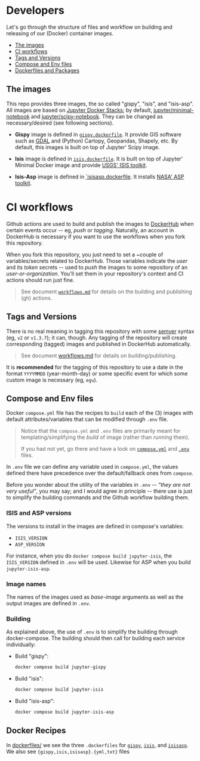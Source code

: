 # Developers

Let's go through the structure of files and workflow on building and releasing
of our (Docker) container images.



- [The images](#the-images)
- [CI workflows](#ci-workflows)
- [Tags and Versions](#tags-and-versions)
- [Compose and Env files](#compose-and-env-files)
- [Dockerfiles and Packages](#dockerfiles-and-packages)

## The images

[jupyter/minimal-notebook]: https://jupyter-docker-stacks.readthedocs.io/en/latest/using/selecting.html#jupyter-minimal-notebook
[jupyter/scipy-notebook]: https://jupyter-docker-stacks.readthedocs.io/en/latest/using/selecting.html#jupyter-scipy-notebook

This repo provides three images, the so called "gispy", "isis", and "isis-asp".
All images are based on [Jupyter Docker Stacks](https://github.com/jupyter/docker-stacks);
by default, [jupyter/minimal-notebook][] and [jupyter/scipy-notebook][].
They can be changed as necessary/desired (see following sections).

- **Gispy** image is defined in [`gispy.dockerfile`](/dockerfiles/gispy.dockerfile).
  It provide GIS software such as [GDAL](https://gdal.org) and
  (Python) Cartopy, Geopandas, Shapely, etc. By default, this images is
  built on top of Jupyter' Scipy image.

- **Isis** image is defined in [`isis.dockerfile`](/dockerfiles/isis.dockerfile).
  It is built on top of Jupyter' Minimal Docker image and
  provide [USGS' ISIS toolkit](https://github.com/DOI-USGS/ISIS3).

- **Isis-Asp** image is defined in [`isisasp.dockerfile](/dockerfiles/isisasp.dockerfile).
  It installs [NASA' ASP toolkit](https://github.com/NeoGeographyToolkit/StereoPipeline).

# CI workflows
[DockerHub]: https://hub.docker.com

Github actions are used to build and publish the images to [DockerHub][] when
certain events occur -- eg, *push* or *tagging*.
Naturally, an account in DockerHub is necessary if you want to use the workflows
when you fork this repository.

When you fork this repository, you just need to set a ~couple of
variables/secrets related to DockerHub.
Those variables indicate the *user* and its *token* secrets -- used to *push*
the images to some repository of an *user-or-organization*.
You'll set them in your repository's context and CI actions should run just fine.

> See document [`workflows.md`](workflows.md)
> for details on the building and publishing (gh) actions.


## Tags and Versions

There is no real meaning in tagging this repository with some [semver](https://semver.org/)
syntax (eg, `v2` or `v1.3.7`); it can, though. Any tagging of the repository
will create corresponding (tagged) images and published in DockerHub automatically.

> See document [workflows.md](workflows.md) for details on building/publishing.

It is **recommended** for the tagging of this repository to use a date in the format
`YYYYMMDD` (year-month-day) or some specific event for which some custom
image is necessary (eg, `egu`).


## Compose and Env files

Docker `compose.yml` file has the recipes to `build` each of the (3) images
with default attributes/variables that can be modified through `.env` file.

> Notice that the `compose.yml` and `.env` files are primarily meant for
> templating/simplifying the *build* of image (rather than *running* them).
>
> If you had not yet, go there and have a look on [`compose.yml`](/compose.yml)
> and [`.env`](/.env) files.

In `.env` file we can define any variable used in `compose.yml`, the values
defined there have precedence over the default/fallback ones from `compose`.

Before you wonder about the utility of the variables in `.env` -- *"they are
not very useful"*, you may say; and I would agree in principle -- there use
is just to simplify the building commands and the Github workflow building them.

### ISIS and ASP versions

The versions to install in the images are defined in compose's variables:

- `ISIS_VERSION`
- `ASP_VERSION`

For instance, when you do `docker compose build jupyter-isis`, the `ISIS_VERSION`
defined in `.env` will be used. Likewise for ASP when you build `jupyter-isis-asp`.


### Image names

The names of the images used as *base-image* arguments as well as the output
images are defined in `.env`.


### Building

As explained above, the use of `.env` is to simplify the building through
docker-compose. The building should then call for building each service
individually:

- Build "gispy":
    ```bash
    docker compose build jupyter-gispy
    ```

- Build "isis":
    ```bash
    docker compose build jupyter-isis
    ```

- Build "isis-asp":
    ```bash
    docker compose build jupyter-isis-asp
    ```

## Docker Recipes

In [dockerfiles/](/dockerfiles/) we see the three `.dockerfiles` for
[`gispy`](/dockerfiles/gispy.dockerfile),
[`isis`](/dockerfiles/isis.dockerfile),
and [`isisasp`](/dockerfiles/isisasp.dockerfile).
We also see `{gispy,isis,isisasp}.{yml,txt}` files
